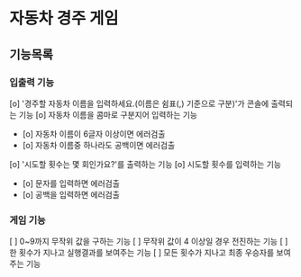 # 자동차 경주 게임

## 기능목록
### 입출력 기능
[o] '경주할 자동차 이름을 입력하세요.(이름은 쉼표(,) 기준으로 구분)'가 콘솔에 출력되는 기능
[o] 자동차 이름을 콤마로 구분지어 입력하는 기능
  - [o] 자동차 이름이 6글자 이상이면 에러검출
  - [o] 자동차 이름중 하나라도 공백이면 에러검출

[o] '시도할 횟수는 몇 회인가요?'를 출력하는 기능
[o] 시도할 횟수를 입력하는 기능
  - [o] 문자를 입력하면 에러검출
  - [o] 공백을 입력하면 에러검출

### 게임 기능
[ ] 0~9까지 무작위 값을 구하는 기능
[ ] 무작위 값이 4 이상일 경우 전진하는 기능
[ ] 한 횟수가 지나고 실행결과를 보여주는 기능
[ ] 모든 횟수가 지나고 최종 우승자를 보여주는 기능


